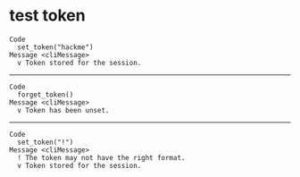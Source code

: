 # test token

    Code
      set_token("hackme")
    Message <cliMessage>
      v Token stored for the session.

---

    Code
      forget_token()
    Message <cliMessage>
      v Token has been unset.

---

    Code
      set_token("!")
    Message <cliMessage>
      ! The token may not have the right format.
      v Token stored for the session.

